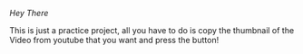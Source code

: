 *Hey There*

This is just a practice project, all you have to do is copy the thumbnail of the Video from youtube that you want and press the button!
